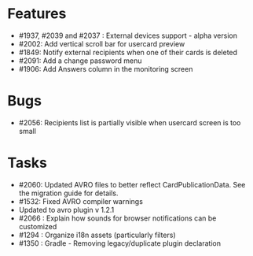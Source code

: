# Features

* #1937, #2039 and #2037 : External devices support - alpha version
* #2002: Add vertical scroll bar for usercard preview
* #1849: Notify external recipients when one of their cards is deleted
* #2091: Add a change password menu
* #1906: Add Answers column in the monitoring screen


# Bugs

* #2056: Recipients list is partially visible when usercard screen is too small

# Tasks

* #2060: Updated AVRO files to better reflect CardPublicationData. See the migration guide for details.
* #1532: Fixed AVRO compiler warnings
* Updated to avro plugin v 1.2.1
* #2066 : Explain how sounds for browser notifications can be customized
* #1294 : Organize i18n assets (particularly filters)
* #1350 : Gradle - Removing legacy/duplicate plugin declaration



